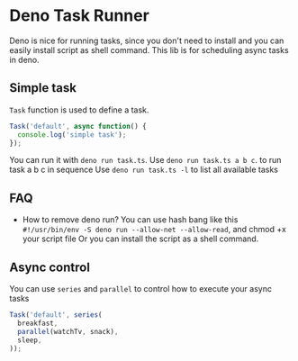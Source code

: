 # Deno Task Runner

Deno is nice for running tasks, since you don't need to install and you can easily install script as shell command.
This lib is for scheduling async tasks in deno.

## Simple task

`Task` function is used to define a task.

```typescript
Task('default', async function() {
  console.log('simple task');
});
```
You can run it with `deno run task.ts`.
Use `deno run task.ts a b c`. to run task a b c in sequence
Use `deno run task.ts -l` to list all available tasks

## FAQ
- How to remove deno run?
You can use hash bang like this `#!/usr/bin/env -S deno run --allow-net --allow-read`, and chmod +x your script file
Or you can install the script as a shell command.

## Async control

You can use `series` and `parallel` to control how to execute your async tasks

```typescript
Task('default', series(
  breakfast,
  parallel(watchTv, snack),
  sleep,
));
```